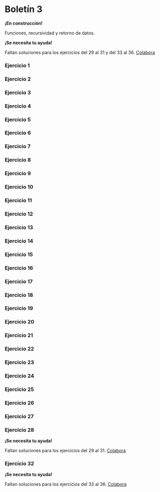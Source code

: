 # Boletín 3

<!-- VERSIÓN CON ENUNCIADOS -->

<warning><b>¡En construcción!</b></warning>

<tldr>Funciones, recursividad y retorno de datos.</tldr>

<!-- TODO FALTAN EJERCICIOS 29 - 31, 33 - 36 -->
<warning>
<b>¡Se necesita tu ayuda!</b>

Faltan soluciones para los ejercicios del 29 al 31 y del 33 al 36. [Colabora](https://github.com/TeenBiscuits/Pro2324)
</warning>

### Ejercicio 1

<code-block src="./Boletin_3/Ejercicio_01.c" lang="C" collapsible="true" collapsed-title="Mostrar Solución"/>

### Ejercicio 2

<code-block src="./Boletin_3/Ejercicio_02.c" lang="C" collapsible="true" collapsed-title="Mostrar Solución"/>

### Ejercicio 3

<code-block src="./Boletin_3/Ejercicio_03.c" lang="C" collapsible="true" collapsed-title="Mostrar Solución"/>

### Ejercicio 4

<code-block src="./Boletin_3/Ejercicio_04.c" lang="C" collapsible="true" collapsed-title="Mostrar Solución"/>

### Ejercicio 5

<code-block src="./Boletin_3/Ejercicio_05.c" lang="C" collapsible="true" collapsed-title="Mostrar Solución"/>

### Ejercicio 6

<code-block src="./Boletin_3/Ejercicio_06.c" lang="C" collapsible="true" collapsed-title="Mostrar Solución"/>

### Ejercicio 7

<code-block src="./Boletin_3/Ejercicio_07.c" lang="C" collapsible="true" collapsed-title="Mostrar Solución"/>

### Ejercicio 8

<code-block src="./Boletin_3/Ejercicio_08.c" lang="C" collapsible="true" collapsed-title="Mostrar Solución"/>

### Ejercicio 9

<code-block src="./Boletin_3/Ejercicio_09.c" lang="C" collapsible="true" collapsed-title="Mostrar Solución"/>

### Ejercicio 10

<code-block src="./Boletin_3/Ejercicio_10.c" lang="C" collapsible="true" collapsed-title="Mostrar Solución"/>

### Ejercicio 11

<code-block src="./Boletin_3/Ejercicio_11.c" lang="C" collapsible="true" collapsed-title="Mostrar Solución"/>

### Ejercicio 12

<code-block src="./Boletin_3/Ejercicio_12.c" lang="C" collapsible="true" collapsed-title="Mostrar Solución"/>

### Ejercicio 13

<code-block src="./Boletin_3/Ejercicio_13.c" lang="C" collapsible="true" collapsed-title="Mostrar Solución"/>

### Ejercicio 14

<code-block src="./Boletin_3/Ejercicio_14.c" lang="C" collapsible="true" collapsed-title="Mostrar Solución"/>

### Ejercicio 15

<code-block src="./Boletin_3/Ejercicio_15.c" lang="C" collapsible="true" collapsed-title="Mostrar Solución"/>

### Ejercicio 16

<code-block src="./Boletin_3/Ejercicio_16.c" lang="C" collapsible="true" collapsed-title="Mostrar Solución"/>

### Ejercicio 17

<code-block src="./Boletin_3/Ejercicio_17.c" lang="C" collapsible="true" collapsed-title="Mostrar Solución"/>

### Ejercicio 18

<code-block src="./Boletin_3/Ejercicio_18.c" lang="C" collapsible="true" collapsed-title="Mostrar Solución"/>

### Ejercicio 19

<code-block src="./Boletin_3/Ejercicio_19.c" lang="C" collapsible="true" collapsed-title="Mostrar Solución"/>

### Ejercicio 20

<code-block src="./Boletin_3/Ejercicio_20.c" lang="C" collapsible="true" collapsed-title="Mostrar Solución"/>

### Ejercicio 21

<code-block src="./Boletin_3/Ejercicio_21.c" lang="C" collapsible="true" collapsed-title="Mostrar Solución"/>

### Ejercicio 22

<code-block src="./Boletin_3/Ejercicio_22.c" lang="C" collapsible="true" collapsed-title="Mostrar Solución"/>

### Ejercicio 23

<code-block src="./Boletin_3/Ejercicio_23.c" lang="C" collapsible="true" collapsed-title="Mostrar Solución"/>

### Ejercicio 24

<code-block src="./Boletin_3/Ejercicio_24.c" lang="C" collapsible="true" collapsed-title="Mostrar Solución"/>

### Ejercicio 25

<code-block src="./Boletin_3/Ejercicio_25.c" lang="C" collapsible="true" collapsed-title="Mostrar Solución"/>

### Ejercicio 26

<code-block src="./Boletin_3/Ejercicio_26.c" lang="C" collapsible="true" collapsed-title="Mostrar Solución"/>

### Ejercicio 27

<code-block src="./Boletin_3/Ejercicio_27.c" lang="C" collapsible="true" collapsed-title="Mostrar Solución"/>

### Ejercicio 28

<code-block src="./Boletin_3/Ejercicio_28.c" lang="C" collapsible="true" collapsed-title="Mostrar Solución"/>

<!-- TODO FALTAN EJERCICIOS 29 - 31 -->
<warning>
<b>¡Se necesita tu ayuda!</b>

Faltan soluciones para los ejercicios del 29 al 31. [Colabora](https://github.com/TeenBiscuits/Pro2324)
</warning>

### Ejercicio 32

<code-block src="./Boletin_2/Ejercicio_32.c" lang="C" collapsible="true" collapsed-title="Mostrar Solución"/>

<!-- TODO FALTAN EJERCICIOS 33 - 36 -->
<warning>
<b>¡Se necesita tu ayuda!</b>

Faltan soluciones para los ejercicios del 33 al 36. [Colabora](https://github.com/TeenBiscuits/Pro2324)
</warning>